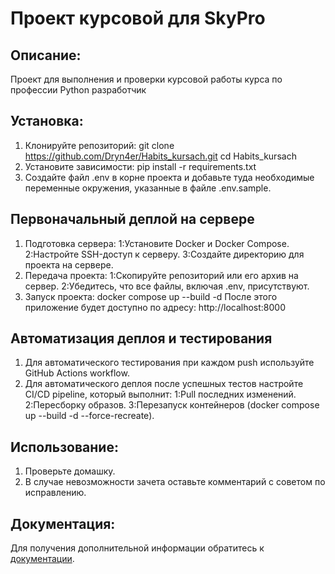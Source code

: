 # Проект курсовой для SkyPro

## Описание:

Проект для выполнения и проверки курсовой работы курса по профессии Python разработчик

 ## Установка:

1. Клонируйте репозиторий:
git clone https://github.com/Dryn4er/Habits_kursach.git
cd Habits_kursach
2. Установите зависимости:
pip install -r requirements.txt
3. Создайте файл .env в корне проекта и добавьте туда необходимые переменные окружения, указанные в файле .env.sample.

## Первоначальный деплой на сервере

1. Подготовка сервера:
   1:Установите Docker и Docker Compose.
   2:Настройте SSH-доступ к серверу.
   3:Создайте директорию для проекта на сервере.
2. Передача проекта:
   1:Скопируйте репозиторий или его архив на сервер.
   2:Убедитесь, что все файлы, включая .env, присутствуют.
3. Запуск проекта:
   docker compose up --build -d
   После этого приложение будет доступно по адресу: http://localhost:8000

## Автоматизация деплоя и тестирования

1. Для автоматического тестирования при каждом push используйте GitHub Actions workflow.
2. Для автоматического деплоя после успешных тестов настройте CI/CD pipeline, который выполнит:
    1:Pull последних изменений.
    2:Пересборку образов. 
    3:Перезапуск контейнеров (docker compose up --build -d --force-recreate).


## Использование:

1. Проверьте домашку.
2. В случае невозможности зачета оставьте комментарий с советом по исправлению.

## Документация:

Для получения дополнительной информации обратитесь к [документации](README.md).

